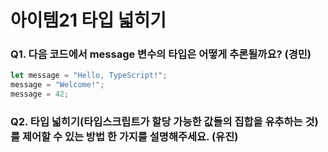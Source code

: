# 아이템21 타입 넓히기

### Q1. 다음 코드에서 message 변수의 타입은 어떻게 추론될까요? (경민)

```ts
let message = "Hello, TypeScript!";
message = "Welcome!";
message = 42;
```

### Q2. 타입 넓히기(타입스크립트가 할당 가능한 값들의 집합을 유추하는 것)를 제어할 수 있는 방법 한 가지를 설명해주세요. (유진)
